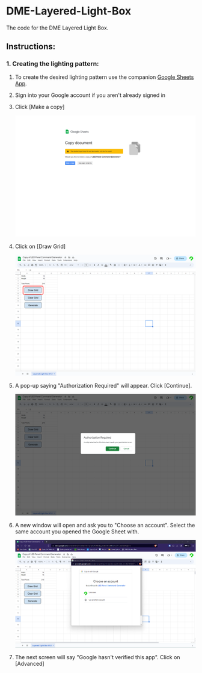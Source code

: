 # DME-Layered-Light-Box
The code for the DME Layered Light Box.

## Instructions:

### 1. Creating the lighting pattern:
  1. To create the desired lighting pattern use the companion [Google Sheets App](https://docs.google.com/spreadsheets/d/1BcQXLhg0BJCwyGEYzw7sAEM5Z4Viso_Yu5WbtARvCH0/copy).
  2. Sign into your Google account if you aren't already signed in
  3. Click [Make a copy]
     
     <img src="https://github.com/Linja82/DME-Layered-Light-Box/blob/main/Images/Copy%20document.png" width=600>  
  4. Click on [Draw Grid]

     <img src="https://github.com/Linja82/DME-Layered-Light-Box/blob/main/Images/Draw%20Grid2.png" width=600>
  5. A pop-up saying "Authorization Required" will appear. Click [Continue].

     <img src="https://github.com/Linja82/DME-Layered-Light-Box/blob/main/Images/Continue.png" width=600>
  6. A new window will open and ask you to "Choose an account". Select the same account you opened the Google Sheet with.

     <img src="https://github.com/Linja82/DME-Layered-Light-Box/blob/main/Images/Choose%20an%20account.png" width=600>
  7. The next screen will say "Google hasn't verified this app". Click on [Advanced]

